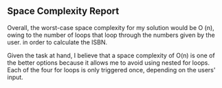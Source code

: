 ## Space Complexity Report

Overall, the worst-case space complexity for my solution would be O (n), owing to the number of loops that loop through the numbers given by the user. in order to calculate the ISBN.

Given the task at hand, I believe that a space complexity of O(n) is one of the better options because it allows me to avoid using nested for loops. Each of the four for loops is only triggered once, depending on the users' input.